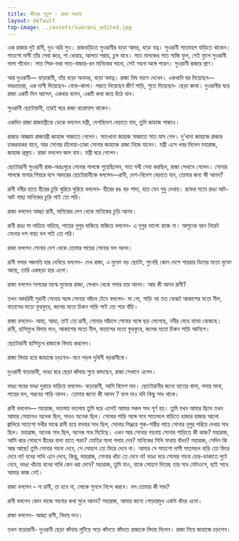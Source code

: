 ```yaml
---
title: ক্ষীরের পুতুল - প্রথম অধ্যায়
layout: default
top-image: ../assets/suorani_edited.jpg
---
```


এক রাজার দুই রানী, দুও অরি সুও। রাজবাড়িতে সুওরানীর বড়াে আদর, বড়ো যত্ন। সুওরানী সাতমহল বাড়িতে থাকেন। সাতশাে দাসী তাঁর সেবা করে, পা ধােয়ায়, আলতা পরায়, চুল বাধে। সাত মালঞ্চের সাত সাজি ফুল, সেই ফুলে সুওরানী মালা গাঁথেন। সাত সিক-ভরা সাত-বাজার-ধন মানিকের গহনা, সেই গহনা অঙ্গে পরেন। সুওরানী রাজার প্রাণ।

আর দুওরানী—  বড়োরানী, তাঁর বড়ো অনাদর, বড়াে অযত্ন। রাজা বিষ নয়নে দেখেন। একখানি ঘর দিয়েছেন— ভাঙাচোরা, এক দাসী দিয়েছেন- বোবা-কালা। পরতে দিয়েছেন জীর্ণ শাড়ি, শুতে দিয়েছেন- ছেড়া কাথা। দুওরানীর ঘরে রাজা একটি দিন আসেন, একবার বলেন, একটি কথা কয়ে উঠে যান।

সুওৱানী ছােটোরানী, তারই ঘরে রাজা বারােমাস থাকেন।

একদিন রাজা রাজমন্ত্রীকে ডেকে বললেন মন্ত্রী, দেশবিদেশ বেড়াতে যাব, তুমি জাহাজ সাজাও।

রাজার আজ্ঞায় রাজমন্ত্রী জাহাজ সাজাতে গেলেন। সাতখানা জাহাজ সাজাতে সাত মাস গেল। দু’খানা জাহাজে রাজার চাকরবাকর যাবে, আর সোনার চাঁদোয়া-ঢাকা সোনার জাহাজে রাজা নিজে যাবেন। মন্ত্রী এসে খবর দিলেন মহারাজ, জাহাজ প্রস্তুত। রাজা বললেন কাল যাব। মন্ত্রী ঘরে গেলেন।

ছােটোরানী সুওরানী রাজ-অন্তঃপুরে সােনার পালঙ্কে শুয়েছিলেন, সাত সখী সেবা করছিল, রাজা সেখানে গেলেন। সােনার পালঙ্কে মাথার শিয়রে বসে আদরের ছােটোরানীকে বললেন—রানী, দেশ-বিদেশ বেড়াতে যাব, তােমার জন্য কী আনব?

রানী ননীর হাতে হীরের চুড়ি ঘুরিয়ে ঘুরিয়ে বললেন- হীরের রঙ বড় শাদা, হাত যেন শুধু দেখায়। রক্তের মতাে রাঙা আট-আট গাছা মানিকের চুড়ি পাই তাে পরি।

রাজা বললেন আচ্ছা রানী, মানিকের দেশ থেকে মানিকের চুড়ি আনব।

রানী রাঙা পা নাচিয়ে নাচিয়ে, পায়ের নুপুর বাজিয়ে বাজিয়ে বললেন- এ নূপুর ভালাে বাজে না। আগুনের বরন নিরেট সােনার দশ গাছা মল পাই তো পরি।

রাজা বললেন সােনার দেশ থেকে তােমার পায়ের সােনার মল আনব।

রানী গলার গজমতি হার দেখিয়ে বললেন- দেখ রাজা, এ মুক্তো বড় ছােটো, শুনেছি কোন দেশে পায়রার ডিমের মতাে মুক্তো আছে, তারি একছড়া হার এনাে।

রাজা বললেন সাগরের মাঝে মুক্তোর রাজ্য, সেখান থেকে গলার হার আনব। আর কী আনব রানী?

তখন আদরিনী সুরানী সােনার অঙ্গে সােনার আঁচল টেনে বললেন- মা গাে, শাড়ি নয় তত বােঝা! আকাশের মতাে নীল, বাতাসের মতাে ফুরফুরে, জলের মতাে চিকন শাড়ি পাই তাে পরে বাঁচি।

রাজা বললেন- আহা, আহা, তাই তাে রানী, সােনার আঁচলে সােনার অঙ্গে ছড় লেগেছে, ননীর দেহে ব্যাথা বেজেছে। রানী, হাসিমুখে বিদায় দাও, আকাশের মতাে নীল, বাতাসের মতাে ফুরফুরে, জলের মতো চিকন শাড়ি আনিগে।

ছােটোরানী হাসিমুখে রাজাকে বিদায় করলেন।

রাজা বিদায় হয়ে জাহাজে চড়বেন- মনে পড়ল দুখিনী বড়রানীকে।

দুওরানী বড়ােরানী, ভাঙা ঘরে ছেড়া কাঁথায় শুয়ে কাদছেন, রাজা সেখানে এলেন।

ভাঙা ঘরের ভাঙা দুয়ারে দাড়িয়ে বললেন- বড়ােরানী, আমি বিদেশ যাব। ছােটোরানীর জন্যে হাতের বালা, গলার মালা, পায়ের মল, পরনের শাড়ি আনব। তােমার জন্যে কী আনব ? বলে দাও যদি কিছু সাধ থাকে।

রানী বললেন— মহারাজ, ভালােয় ভালােয় তুমি ঘরে এলেই আমার সকল সাধ পূর্ণ হয়। তুমি যখন আমার ছিলে তখন আমার সােহাগও অনেক ছিল, সাধও অনেক ছিল। সােনার শাড়ি অঙ্গে পবে সাতমহল বাড়িতে হাজার হাজার আলাে জ্বালিয়ে সাতশাে সখীর মাঝে রানী হয়ে বসবার সাধ ছিল, সােনার পিঞ্জরে শুক-শারীর পায়ে সােনার নূপুর পরিয়ে দেবার সাধ ছিল। মহারাজ, অনেক সাধ ছিল, অনেক সাধ মিটেছে। এখন আর সােনার গহনায় সােনার শাড়িতে কী কাজ? মহারাজ, আমি কার সােহগে হীরের বালা হাতে পরব? মােতির মালা গলায় দেব? মানিকের সিথি মাথায় বাঁধব? মহারাজ, সেদিন কি আর আছে! তুমি সােনার গহনা দেবে, সে সােহাগ তো ফিরে দেবে না। আমার সে সাতশাে দাসী সাতমহল বাড়ি তো ফিরে দেবে না! বনের পাখি এনে দেবে, কিন্তু, মহারাজ, সোনার খাঁচা তে দেবে না! ভাঙা ঘরে সােনার গহনা চোর-ডাকাতে লুটে নেবে, ভাঙা খাঁচায় বনের পাখি কেন ধরা দেবে? মহারাজ, তুমি যাও, যাকে সােহাগ দিয়েছ তার সাধ মেটাওগে, ছাই সাধে আমার কাজ নেই।

রাজা বললেন – না রানী, তা হবে না, লােকে শুনলে নিন্দে করবে। বল তােমার কী সাধ?

রানী বললেন কোন লাজে গহনার কথা মুখে আনব? মহারাজ, আমার জন্যে পােড়ারমুখ একটা বাঁদর এনাে।

রাজা বললেন- আচ্ছা রানী, বিদায় দাও।

তখন বড়ােরানী- দুওরানী ছেড়া কাঁথায় লুটিয়ে পড়ে কাঁদতে কাঁদতে রাজাকে বিদায় দিলেন। রাজা গিয়ে জাহাজে চড়লেন।
